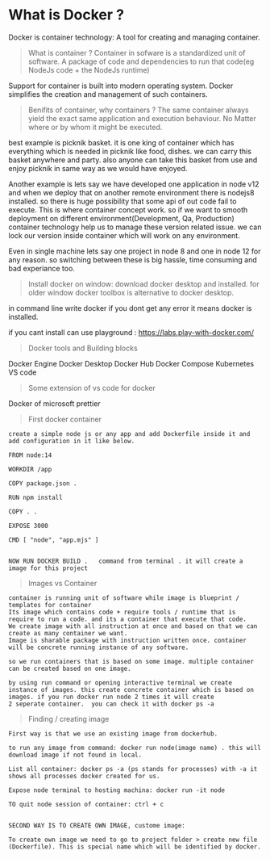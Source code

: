 # What is Docker ?
Docker is container technology: A tool for creating and managing container.

> What is container ?
Container in sofware is a standardized unit of software. A package of code and dependencies to run that code(eg NodeJs code + the NodeJs runtime)

Support for container is built into modern operating system.
Docker simplifies the creation and management of such containers.


> Benifits of container, why containers ?
The same container always yield the exact same application and execution behaviour. No Matter where or by whom it might be executed.

best example is picknik basket. it is one king of container which has everything which is needed in picknik like food, dishes.
we can carry this basket anywhere and party. also anyone can take this basket from use and enjoy picknik in same way as we would have enjoyed.

Another example is lets say we have developed one application in node v12 and when we deploy that on another remote environment there is nodejs8 installed.
so there is huge possibility that some api of out code fail to execute. This is where container concept work. so if we want to smooth deployment on 
different environment(Development, Qa, Production) container technology help us to manage these version related issue. we can lock our version inside container which will work on any environment.

Even in single machine lets say one project in node 8 and one in node 12 for any reason. so switching between these is big hassle, time consuming and bad experiance too.


> Install docker on window: download docker desktop and installed. for older window docker toolbox is alternative to docker desktop.

in command line write docker if you dont get any error it means docker is installed.

if you cant install can use playground : https://labs.play-with-docker.com/


> Docker tools and Building blocks

Docker Engine
Docker Desktop
Docker Hub
Docker Compose
Kubernetes
VS code

> Some extension of vs code for docker

Docker of microsoft
prettier


> First docker container

	create a simple node js or any app and add Dockerfile inside it and add configuration in it like below.
	
	FROM node:14

	WORKDIR /app

	COPY package.json .

	RUN npm install

	COPY . .

	EXPOSE 3000

	CMD [ "node", "app.mjs" ]


	NOW RUN DOCKER BUILD .   command from terminal . it will create a image for this project
	
	
	
> Images vs Container

	container is running unit of software while image is blueprint / templates for container
	Its image which contains code + require tools / runtime that is require to run a code. and its a container that execute that code.
	We create image with all instruction at once and based on that we can create as many container we want.
	Image is sharable package with instruction written once. container will be concrete running instance of any software.
	
	so we run containers that is based on some image. multiple container can be created based on one image.
	
	by using run command or opening interactive terminal we create instance of images. this create concrete container which is based on images. if you run docker run node 2 times it will create
	2 seperate container.  you can check it with docker ps -a
	
	
	
> Finding / creating image
	
	First way is that we use an existing image from dockerhub.
	
	to run any image from command: docker run node(image name) . this will download image if not found in local.
	
	List all container: docker ps -a (ps stands for processes) with -a it shows all processes docker created for us.
	
	Expose node terminal to hosting machina: docker run -it node
	
	TO quit node session of container: ctrl + c
	
	
	SECOND WAY IS TO CREATE OWN IMAGE, custome image:
	
	To create own image we need to go to project folder > create new file (Dockerfile). This is special name which will be identified by docker.
	
	
	
	
	
	
	
	
	

	

